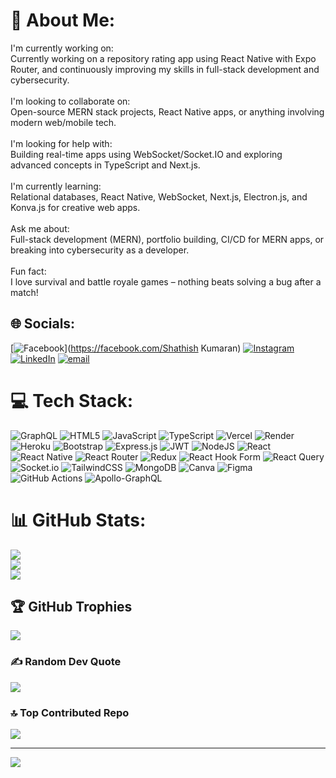 # 💫 About Me:
I'm currently working on:<br>Currently working on a repository rating app using React Native with Expo Router, and continuously improving my skills in full-stack development and cybersecurity.<br><br>I'm looking to collaborate on:<br>Open-source MERN stack projects, React Native apps, or anything involving modern web/mobile tech.<br><br>I'm looking for help with:<br>Building real-time apps using WebSocket/Socket.IO and exploring advanced concepts in TypeScript and Next.js.<br><br>I'm currently learning:<br>Relational databases, React Native, WebSocket, Next.js, Electron.js, and Konva.js for creative web apps.<br><br>Ask me about:<br>Full-stack development (MERN), portfolio building, CI/CD for MERN apps, or breaking into cybersecurity as a developer.<br><br>Fun fact:<br>I love survival and battle royale games – nothing beats solving a bug after a match!


## 🌐 Socials:
[![Facebook](https://img.shields.io/badge/Facebook-%231877F2.svg?logo=Facebook&logoColor=white)](https://facebook.com/Shathish Kumaran) [![Instagram](https://img.shields.io/badge/Instagram-%23E4405F.svg?logo=Instagram&logoColor=white)](https://instagram.com/shathish_07) [![LinkedIn](https://img.shields.io/badge/LinkedIn-%230077B5.svg?logo=linkedin&logoColor=white)](https://linkedin.com/in/shathish-kumaran-05a298325) [![email](https://img.shields.io/badge/Email-D14836?logo=gmail&logoColor=white)](mailto:shathishkumaran07@gmail.com) 

# 💻 Tech Stack:
![GraphQL](https://img.shields.io/badge/-GraphQL-E10098?style=for-the-badge&logo=graphql&logoColor=white) ![HTML5](https://img.shields.io/badge/html5-%23E34F26.svg?style=for-the-badge&logo=html5&logoColor=white) ![JavaScript](https://img.shields.io/badge/javascript-%23323330.svg?style=for-the-badge&logo=javascript&logoColor=%23F7DF1E) ![TypeScript](https://img.shields.io/badge/typescript-%23007ACC.svg?style=for-the-badge&logo=typescript&logoColor=white) ![Vercel](https://img.shields.io/badge/vercel-%23000000.svg?style=for-the-badge&logo=vercel&logoColor=white) ![Render](https://img.shields.io/badge/Render-%46E3B7.svg?style=for-the-badge&logo=render&logoColor=white) ![Heroku](https://img.shields.io/badge/heroku-%23430098.svg?style=for-the-badge&logo=heroku&logoColor=white) ![Bootstrap](https://img.shields.io/badge/bootstrap-%238511FA.svg?style=for-the-badge&logo=bootstrap&logoColor=white) ![Express.js](https://img.shields.io/badge/express.js-%23404d59.svg?style=for-the-badge&logo=express&logoColor=%2361DAFB) ![JWT](https://img.shields.io/badge/JWT-black?style=for-the-badge&logo=JSON%20web%20tokens) ![NodeJS](https://img.shields.io/badge/node.js-6DA55F?style=for-the-badge&logo=node.js&logoColor=white) ![React](https://img.shields.io/badge/react-%2320232a.svg?style=for-the-badge&logo=react&logoColor=%2361DAFB) ![React Native](https://img.shields.io/badge/react_native-%2320232a.svg?style=for-the-badge&logo=react&logoColor=%2361DAFB) ![React Router](https://img.shields.io/badge/React_Router-CA4245?style=for-the-badge&logo=react-router&logoColor=white) ![Redux](https://img.shields.io/badge/redux-%23593d88.svg?style=for-the-badge&logo=redux&logoColor=white) ![React Hook Form](https://img.shields.io/badge/React%20Hook%20Form-%23EC5990.svg?style=for-the-badge&logo=reacthookform&logoColor=white) ![React Query](https://img.shields.io/badge/-React%20Query-FF4154?style=for-the-badge&logo=react%20query&logoColor=white) ![Socket.io](https://img.shields.io/badge/Socket.io-black?style=for-the-badge&logo=socket.io&badgeColor=010101) ![TailwindCSS](https://img.shields.io/badge/tailwindcss-%2338B2AC.svg?style=for-the-badge&logo=tailwind-css&logoColor=white) ![MongoDB](https://img.shields.io/badge/MongoDB-%234ea94b.svg?style=for-the-badge&logo=mongodb&logoColor=white) ![Canva](https://img.shields.io/badge/Canva-%2300C4CC.svg?style=for-the-badge&logo=Canva&logoColor=white) ![Figma](https://img.shields.io/badge/figma-%23F24E1E.svg?style=for-the-badge&logo=figma&logoColor=white) ![GitHub Actions](https://img.shields.io/badge/github%20actions-%232671E5.svg?style=for-the-badge&logo=githubactions&logoColor=white) ![Apollo-GraphQL](https://img.shields.io/badge/-ApolloGraphQL-311C87?style=for-the-badge&logo=apollo-graphql)
# 📊 GitHub Stats:
![](https://github-readme-stats.vercel.app/api?username=SHATHISH-07&theme=dark&hide_border=true&include_all_commits=true&count_private=true)<br/>
![](https://nirzak-streak-stats.vercel.app/?user=SHATHISH-07&theme=dark&hide_border=true)<br/>
![](https://github-readme-stats.vercel.app/api/top-langs/?username=SHATHISH-07&theme=dark&hide_border=true&include_all_commits=true&count_private=true&layout=compact)

## 🏆 GitHub Trophies
![](https://github-profile-trophy.vercel.app/?username=SHATHISH-07&theme=radical&no-frame=true&no-bg=false&margin-w=4)

### ✍️ Random Dev Quote
![](https://quotes-github-readme.vercel.app/api?type=horizontal&theme=radical)

### 🔝 Top Contributed Repo
![](https://github-contributor-stats.vercel.app/api?username=SHATHISH-07&limit=5&theme=dark&combine_all_yearly_contributions=true)

---
[![](https://visitcount.itsvg.in/api?id=SHATHISH-07&icon=0&color=0)](https://visitcount.itsvg.in)

<!-- Proudly created with GPRM ( https://gprm.itsvg.in ) -->
